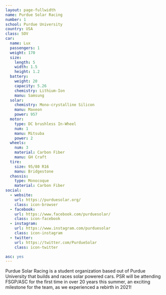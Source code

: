 ```yaml
---
layout: page-fullwidth
name: Purdue Solar Racing
number: 1
school: Purdue University
country: USA
class: SOV
car: 
  name: Lux
  passengers: 1
  weight: 170
  size:
    length: 5
    width: 1.5
    height: 1.2
  battery: 
    weight: 20
    capacity: 5.26
    chemistry: Lithium-Ion
    manu: Samsung
  solar: 
    chemistry: Mono-crystalline Silicon
    manu: Maxeon
    power: 957
  motor: 
    type: DC brushless In-Wheel
    num: 1
    manu: Mitsuba
    power: 2
  wheels: 
    num: 3
    material: Carbon Fiber
    manu: GH Craft
  tire:
    size: 95/80 R16
    manu: Bridgestone
  chassis: 
    type: Monocoque
    material: Carbon Fiber
social: 
  - website: 
    url: https://purduesolar.org/
    class: icon-browser
  - facebook: 
    url: https://www.facebook.com/purduesolar/
    class: icon-facebook
  - instagram: 
    url: https://www.instagram.com/purduesolar
    class: icon-instagram
  - twitter: 
    url: https://twitter.com/PurdueSolar
    class: icon-twitter

asc: yes
---
```

Purdue Solar Racing is a student organization based out of Purdue University that builds and races solar powered cars. PSR will be attending FSGP/ASC for the first time in over 20 years this summer, an exciting milestone for the team, as we experienced a rebirth in 2021!